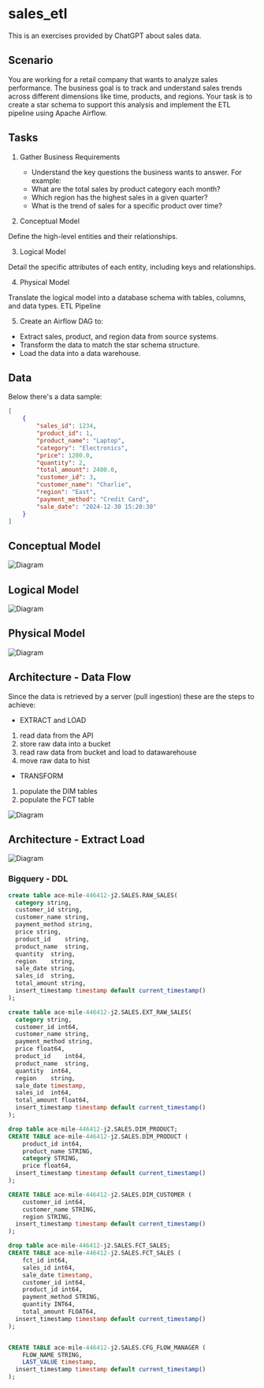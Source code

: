 # sales_etl
This is an exercises provided by ChatGPT about sales data.

## Scenario
You are working for a retail company that wants to analyze sales performance. The business goal is to track and understand sales trends across different dimensions like time, products, and regions. Your task is to create a star schema to support this analysis and implement the ETL pipeline using Apache Airflow.

## Tasks
1. Gather Business Requirements
    - Understand the key questions the business wants to answer. For example:
    - What are the total sales by product category each month?
    - Which region has the highest sales in a given quarter?
    - What is the trend of sales for a specific product over time?

2. Conceptual Model

Define the high-level entities and their relationships.

3. Logical Model

Detail the specific attributes of each entity, including keys and relationships.

4. Physical Model

Translate the logical model into a database schema with tables, columns, and data types.
ETL Pipeline

5. Create an Airflow DAG to:

- Extract sales, product, and region data from source systems.
- Transform the data to match the star schema structure.
- Load the data into a data warehouse.


## Data
Below there's a data sample:
```json
[
    {
        "sales_id": 1234,
        "product_id": 1,
        "product_name": "Laptop",
        "category": "Electronics",
        "price": 1200.0,
        "quantity": 2,
        "total_amount": 2400.0,
        "customer_id": 3,
        "customer_name": "Charlie",
        "region": "East",
        "payment_method": "Credit Card",
        "sale_date": "2024-12-30 15:20:30"
    }
]
```

## Conceptual Model
![Diagram](documentation/img/conceptual_model.png)

## Logical Model
![Diagram](documentation/img/logical_model.png)

## Physical Model
![Diagram](documentation/img/physical_model.png)

## Architecture - Data Flow
Since the data is retrieved by a server (pull ingestion) these are the steps to achieve:
- EXTRACT and LOAD
1. read data from the API
2. store raw data into a bucket
3. read raw data from bucket and load to datawarehouse
4. move raw data to hist

- TRANSFORM
1. populate the DIM tables
2. populate the FCT table


![Diagram](documentation/img/data_flow.png)


## Architecture - Extract Load
![Diagram](documentation/img/extract-load.png)


### Bigquery - DDL

```sql
create table ace-mile-446412-j2.SALES.RAW_SALES(
  category string,
  customer_id string,	
  customer_name string,
  payment_method string,	
  price string,	
  product_id	string,
  product_name	string,
  quantity	string,
  region	string,
  sale_date	string,
  sales_id	string,
  total_amount string,
  insert_timestamp timestamp default current_timestamp()
);

create table ace-mile-446412-j2.SALES.EXT_RAW_SALES(
  category string,
  customer_id int64,	
  customer_name string,
  payment_method string,	
  price float64,	
  product_id	int64,
  product_name	string,
  quantity	int64,
  region	string,
  sale_date	timestamp,
  sales_id	int64,
  total_amount float64,
  insert_timestamp timestamp default current_timestamp()
);

drop table ace-mile-446412-j2.SALES.DIM_PRODUCT;
CREATE TABLE ace-mile-446412-j2.SALES.DIM_PRODUCT (
    product_id int64,
    product_name STRING,
    category STRING,
    price float64,
  insert_timestamp timestamp default current_timestamp()
);

CREATE TABLE ace-mile-446412-j2.SALES.DIM_CUSTOMER (
    customer_id int64,
    customer_name STRING,
    region STRING,
  insert_timestamp timestamp default current_timestamp()
);

drop table ace-mile-446412-j2.SALES.FCT_SALES;
CREATE TABLE ace-mile-446412-j2.SALES.FCT_SALES (
    fct_id int64,
    sales_id int64,
    sale_date timestamp,
    customer_id int64,
    product_id int64,
    payment_method STRING,
    quantity INT64,
    total_amount FLOAT64,
  insert_timestamp timestamp default current_timestamp()
);


CREATE TABLE ace-mile-446412-j2.SALES.CFG_FLOW_MANAGER (
    FLOW_NAME STRING,
    LAST_VALUE timestamp,
  insert_timestamp timestamp default current_timestamp()
);
```

